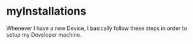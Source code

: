 # myInstallations
Whenever I have a new Device, I basically follow these steps in order to setup my Developer machine.
